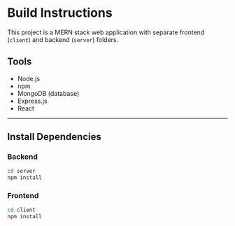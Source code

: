# Build Instructions

This project is a MERN stack web application with separate frontend (`client`) and backend (`server`) folders.

## Tools

- Node.js
- npm
- MongoDB (database)
- Express.js
- React

---

## Install Dependencies

### Backend
```bash
cd server
npm install
```

### Frontend
```bash
cd client
npm install
```
